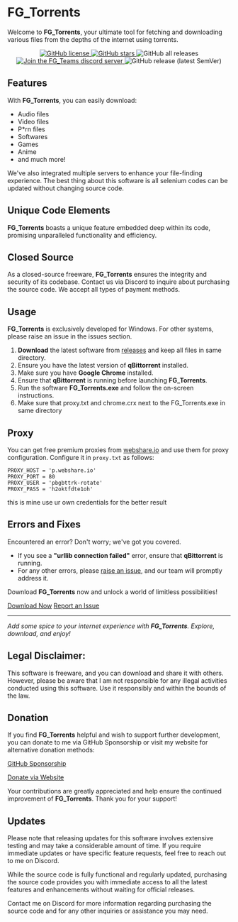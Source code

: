 # FG_Torrents

Welcome to **FG_Torrents**, your ultimate tool for fetching and downloading various files from the depths of the internet using torrents.

<p align="center">
  <a href="https://github.com/furjac/FG_Torrents">
    <img src="https://img.shields.io/github/license/furjac/FG_Torrents" alt="GitHub license" />
  </a>
  <a href="https://github.com/furjac/FG_Torrents/stargazers">
    <img src="https://img.shields.io/github/stars/furjac/FG_Torrents" alt="GitHub stars" />
  </a>
  <img src="https://img.shields.io/github/downloads/furjac/FG_Torrents/total" alt="GitHub all releases" />
  <a href="https://discord.gg/YN9RKxewsq">
    <img src="https://img.shields.io/discord/1026098018929360967.svg?label=&logo=discord&logoColor=ffffff&color=5865F2" alt="Join the FG_Teams discord server" />
  </a>
  <img src="https://img.shields.io/github/v/release/furjac/FG_Torrents" alt="GitHub release (latest SemVer)" />
</p>

## Features

With **FG_Torrents**, you can easily download:

- Audio files
- Video files
- P*rn files
- Softwares
- Games
- Anime
- and much more!

We've also integrated multiple servers to enhance your file-finding experience. The best thing about this software is all selenium codes can be updated without changing source code.

## Unique Code Elements

**FG_Torrents** boasts a unique feature embedded deep within its code, promising unparalleled functionality and efficiency.

## Closed Source

As a closed-source freeware, **FG_Torrents** ensures the integrity and security of its codebase. Contact us via Discord to inquire about purchasing the source code. We accept all types of payment methods.

## Usage

**FG_Torrents** is exclusively developed for Windows. For other systems, please raise an issue in the issues section.

1. **Download** the latest software from [releases](https://github.com/furjac/FG_Torrents/releases) and keep all files in same directory.
2. Ensure you have the latest version of **qBittorrent** installed.
3. Make sure you have **Google Chrome** installed.
4. Ensure that **qBittorrent** is running before launching **FG_Torrents**.
5. Run the software **FG_Torrents.exe** and follow the on-screen instructions.
6. Make sure that proxy.txt and chrome.crx next to the FG_Torrents.exe in same directory

## Proxy

You can get free premium proxies from [webshare.io](https://webshare.io/) and use them for proxy configuration. Configure it in `proxy.txt` as follows:

```plaintext
PROXY_HOST = 'p.webshare.io'
PROXY_PORT = 80
PROXY_USER = 'pbgbttrk-rotate'
PROXY_PASS = 'h2oktfdte1oh'
```
this is mine use ur own credentials for the better result

## Errors and Fixes

Encountered an error? Don't worry; we've got you covered.

- If you see a **"urllib connection failed"** error, ensure that **qBittorrent** is running.
- For any other errors, please [raise an issue](https://github.com/furjac/FG_Torrents/issues/new), and our team will promptly address it.

Download **FG_Torrents** now and unlock a world of limitless possibilities!

[Download Now](https://github.com/furjac/FG_Torrents/releases)   [Report an Issue](https://github.com/furjac/FG_Torrents/issues/new)

---

*Add some spice to your internet experience with **FG_Torrents**. Explore, download, and enjoy!*

## Legal Disclaimer:

This software is freeware, and you can download and share it with others. However, please be aware that I am not responsible for any illegal activities conducted using this software. Use it responsibly and within the bounds of the law.


## Donation

If you find **FG_Torrents** helpful and wish to support further development, you can donate to me via GitHub Sponsorship or visit my website for alternative donation methods:

[GitHub Sponsorship](https://github.com/sponsors/furjac)

[Donate via Website](https://www.fg-repacks.site/p/donate.html)

Your contributions are greatly appreciated and help ensure the continued improvement of **FG_Torrents**. Thank you for your support!

## Updates

Please note that releasing updates for this software involves extensive testing and may take a considerable amount of time. If you require immediate updates or have specific feature requests, feel free to reach out to me on Discord.

While the source code is fully functional and regularly updated, purchasing the source code provides you with immediate access to all the latest features and enhancements without waiting for official releases.

Contact me on Discord for more information regarding purchasing the source code and for any other inquiries or assistance you may need.
